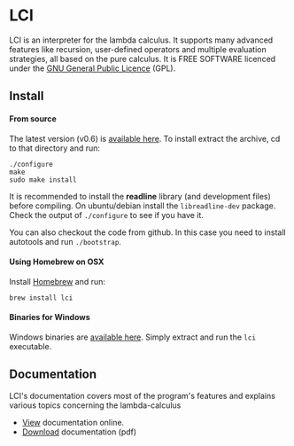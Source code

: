 # LCI

LCI is an interpreter for the lambda calculus. It supports many advanced
features like recursion, user-defined operators and multiple evaluation
strategies, all based on the pure calculus. It is FREE SOFTWARE licenced under
the [GNU General Public Licence](http://www.gnu.org/licenses/gpl.html) (GPL).

## Install

#### From source

The latest version (v0.6) is
[available here](https://github.com/chatziko/lci/releases/download/v0.6/lci-0.6.tar.gz).
To install extract the archive, cd to that directory and run:

```
./configure
make
sudo make install
```    

It is recommended to install the **readline** library (and development files)
before compiling. On ubuntu/debian install the ```libreadline-dev``` package.
Check the output of ```./configure``` to see if you have it.

You can also checkout the code from github. In this case you need to install
autotools and run ```./bootstrap```.

#### Using Homebrew on OSX

Install [Homebrew](http://brew.sh) and run:

```
brew install lci
```

#### Binaries for Windows

Windows binaries are
[available here](https://github.com/chatziko/lci/releases/download/v0.6/lci-0.6-win32.zip).
Simply extract and run the `lci` executable.


## Documentation

LCI's documentation covers most of the program's features and explains various
topics concerning the lambda-calculus

* [View](http://chatziko.github.io/lci/doc/index.html) documentation online.
* [Download](http://chatziko.github.io/lci/lcidoc.pdf) documentation (pdf)

